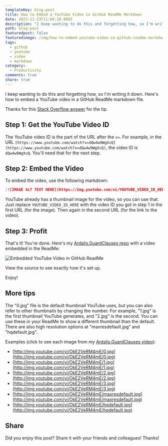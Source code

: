 ```yaml
---
templateKey: blog-post
title: How to Embed a YouTube Video in GitHub ReadMe Markdown
date: 2023-11-23T11:04:10.000Z
description: "I keep wanting to do this and forgetting how, so I'm writing it down. Here's how to embed a YouTube video in a GitHub ReadMe markdown file." 
path: blog-post
featuredpost: false
featuredimage: /img/how-to-embed-youtube-video-in-github-readme-markdown.png
tags:
  - github
  - youtube
  - video
  - markdown
category:
  - Productivity
comments: true
share: true
---
```


I keep wanting to do this and forgetting how, so I'm writing it down. Here's how to embed a YouTube video in a GitHub ReadMe markdown file.

Thanks for this [Stack Overflow answer](https://stackoverflow.com/a/29862696/13729) for the tip.

## Step 1: Get the YouTube Video ID

The YouTube video ID is the part of the URL after the `v=`. For example, in the URL `[https://www.youtube.com/watch?v=dQw4w9WgXcQ](https://www.youtube.com/watch?v=dQw4w9WgXcQ)`, the video ID is `dQw4w9WgXcQ`. You'll need that for the next step.

## Step 2: Embed the Video

To embed the video, use the following markdown:

```markdown
[![IMAGE ALT TEXT HERE](https://img.youtube.com/vi/YOUTUBE_VIDEO_ID_HERE/0.jpg)](https://www.youtube.com/watch?v=YOUTUBE_VIDEO_ID_HERE)
```

YouTube already has a thumbnail image for the video, so you can use that. Just replace `YOUTUBE_VIDEO_ID_HERE` with the video ID you got in step 1 in the first URL (for the image). Then again in the second URL (for the link to the video).

## Step 3: Profit

That's it! You're done. Here's my [Ardalis.GuardClauses repo](https://github.com/ardalis/guardclauses) with a video embedded in the ReadMe:

![Embedded YouTube Video in GitHub ReadMe](/img/ardalis-guardclauses-youtube-embed.png)

View the source to see exactly how it's set up.

Enjoy!

## More tips

The "0.jpg" file is the default thumbnail YouTube uses, but you can also refer to other thumbnails by changing the number. For example, "1.jpg" is the first thumbnail YouTube generates, and "2.jpg" is the second. You can use these in your ReadMe to show a different thumbnail than the default. There are also high resolution options at "maxresdefault.jpg" and "hqdefault.jpg".

Examples (click to see each image from my [Ardalis.GuardClauses video](http://www.youtube.com/watch?v=OkE2VeRM4mE)):

- [http://img.youtube.com/vi/OkE2VeRM4mE/0.jpg](http://img.youtube.com/vi/OkE2VeRM4mE/0.jpg)
- [http://img.youtube.com/vi/OkE2VeRM4mE/1.jpg](http://img.youtube.com/vi/OkE2VeRM4mE/1.jpg)
- [http://img.youtube.com/vi/OkE2VeRM4mE/2.jpg](http://img.youtube.com/vi/OkE2VeRM4mE/2.jpg)
- [http://img.youtube.com/vi/OkE2VeRM4mE/3.jpg](http://img.youtube.com/vi/OkE2VeRM4mE/3.jpg)
- [http://img.youtube.com/vi/OkE2VeRM4mE/maxresdefault.jpg](http://img.youtube.com/vi/OkE2VeRM4mE/maxresdefault.jpg)
- [http://img.youtube.com/vi/OkE2VeRM4mE/hqdefault.jpg](http://img.youtube.com/vi/OkE2VeRM4mE/hqdefault.jpg)

## Share

Did you enjoy this post? Share it with your friends and colleagues! Thanks!
